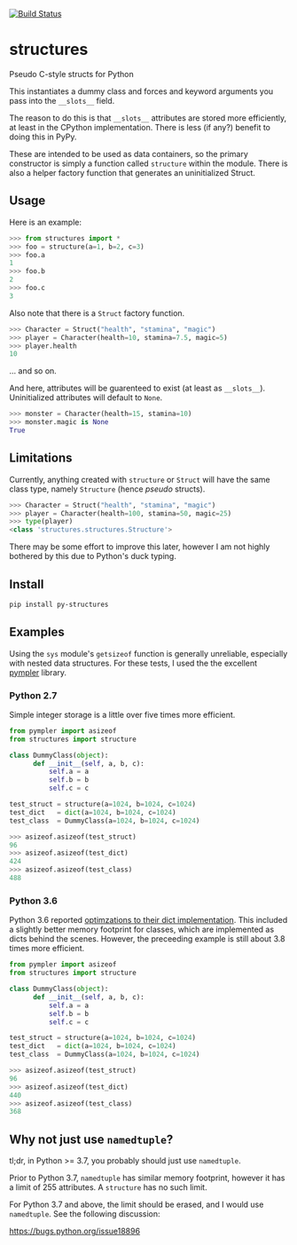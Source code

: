 [![Build Status](https://travis-ci.org/bholten/structures.svg?branch=master)](https://travis-ci.org/bholten/structures)

# structures
Pseudo C-style structs for Python

This instantiates a dummy class and forces and keyword arguments you
pass into the `__slots__` field.

The reason to do this is that `__slots__` attributes are stored more
efficiently, at least in the CPython implementation. There is less (if
any?) benefit to doing this in PyPy.

These are intended to be used as data containers, so the primary
constructor is simply a function called `structure` within the
module. There is also a helper factory function that generates an
uninitialized Struct.

## Usage
Here is an example:

```python
>>> from structures import *
>>> foo = structure(a=1, b=2, c=3)
>>> foo.a
1
>>> foo.b
2
>>> foo.c
3
```

Also note that there is a `Struct` factory function.

```python
>>> Character = Struct("health", "stamina", "magic")
>>> player = Character(health=10, stamina=7.5, magic=5)
>>> player.health
10
```
... and so on.

And here, attributes will be guarenteed to exist (at least as
`__slots__`). Uninitialized attributes will default to `None`.

```python
>>> monster = Character(health=15, stamina=10)
>>> monster.magic is None
True
```

## Limitations
Currently, anything created with `structure` or `Struct` will have the
same class type, namely `Structure` (hence *pseudo* structs).

```python
>>> Character = Struct("health", "stamina", "magic")
>>> player = Character(health=100, stamina=50, magic=25)
>>> type(player)
<class 'structures.structures.Structure'>
```

There may be some effort to improve this later, however I am not
highly bothered by this due to Python's duck typing.

## Install
```bash
pip install py-structures
```

## Examples
Using the `sys` module's `getsizeof` function is generally unreliable,
especially with nested data structures. For these tests, I used the
the excellent [pympler](https://pythonhosted.org/Pympler/) library.

### Python 2.7
Simple integer storage is a little over five times more efficient.

```python
from pympler import asizeof
from structures import structure

class DummyClass(object):
      def __init__(self, a, b, c):
          self.a = a
          self.b = b
          self.c = c

test_struct = structure(a=1024, b=1024, c=1024)
test_dict   = dict(a=1024, b=1024, c=1024)
test_class  = DummyClass(a=1024, b=1024, c=1024)

>>> asizeof.asizeof(test_struct)
96
>>> asizeof.asizeof(test_dict)
424
>>> asizeof.asizeof(test_class)
488
```

### Python 3.6
Python 3.6 reported [optimzations to their dict
implementation](https://docs.python.org/3/whatsnew/3.6.html). This
included a slightly better memory footprint for classes, which are
implemented as dicts behind the scenes. However, the preceeding
example is still about 3.8 times more efficient.

```python
from pympler import asizeof
from structures import structure

class DummyClass(object):
      def __init__(self, a, b, c):
          self.a = a
          self.b = b
          self.c = c

test_struct = structure(a=1024, b=1024, c=1024)
test_dict   = dict(a=1024, b=1024, c=1024)
test_class  = DummyClass(a=1024, b=1024, c=1024)

>>> asizeof.asizeof(test_struct)
96
>>> asizeof.asizeof(test_dict)
440
>>> asizeof.asizeof(test_class)
368
```

## Why not just use `namedtuple`?
tl;dr, in Python >= 3.7, you probably should just use `namedtuple`.

Prior to Python 3.7, `namedtuple` has similar memory footprint,
however it has a limit of 255 attributes. A `structure` has no such
limit.

For Python 3.7 and above, the limit should be erased, and I would use
`namedtuple`. See the following discussion:

https://bugs.python.org/issue18896
